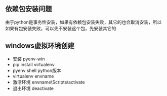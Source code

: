 ## 依赖包安装问题
由于python是事务性安装，如果有依赖包安装失败，其它的也会取消安装，所以如果有包安装失败，可以先不安装这个包，先安装其它的

## windows虚拟环境创建
- 安装 pyenv-win
- pip install virtualenv
- pyenv shell python版本
- virtualenv envname
- 激活环境 envname\Scripts\activate
- 退出环境 deactivate